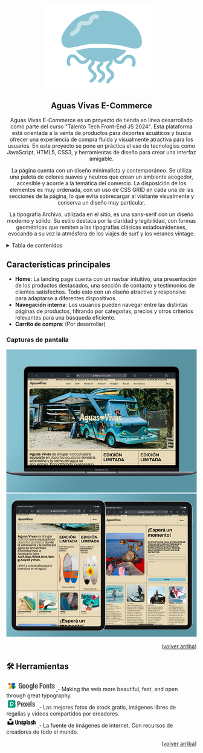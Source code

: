 <a name="readme-top"></a>

<div align="center">

<a href="https://github.com/nagustindev/aguas-vivas-ecommerce">
  <img width="300px" src="./src/assets/Isotipo.png" alt="Logo" width="800" />
</a>

## Aguas Vivas E-Commerce

Aguas Vivas E-Commerce es un proyecto de tienda en línea desarrollado como parte del curso "Talento Tech Front-End JS 2024". Esta plataforma está orientada a la venta de productos para deportes acuáticos y busca ofrecer una experiencia de compra fluida y visualmente atractiva para los usuarios. En este proyecto se pone en práctica el uso de tecnologías como JavaScript, HTML5, CSS3, y herramientas de diseño para crear una interfaz amigable. 

La página cuenta con un diseño minimalista y contemporáneo. Se utiliza una paleta de colores suaves y neutros que crean un ambiente acogedor, accesible y acorde a la temática del comercio. 
La disposición de los elementos es muy ordenada, con un uso de CSS GRID en cada una de las secciones de la página, lo que evita sobrecargar al visitante visualmente y conserva un diseño muy particular. 

La tipografía Archivo, utilizada en el sitio, es una sans-serif con un diseño moderno y sólido. Su estilo destaca por la claridad y legibilidad, con formas geométricas que remiten a las tipografías clásicas estadounidenses, evocando a su vez la atmósfera de los viajes de surf y los veranos vintage.


</div>

<details>
<summary>Tabla de contenidos</summary>

- [Características principales](#características-principales)
  - [Capturas de pantalla](#capturas-de-pantalla)
- [🛠️ Herramientas](#️-herramientas)

</details>

## Características principales

- **Home**: La landing page cuenta con un navbar intuitivo, una presentación de los productos destacados, una sección de contacto y testimonios de clientes satisfechos. Todo esto con un diseño atractivo y responsivo para adaptarse a diferentes dispositivos.
- **Navegación interna**: Los usuarios pueden navegar entre las distintas páginas de productos, filtrando por categorías, precios y otros criterios relevantes para una búsqueda eficiente.
- **Carrito de compra**: (Por desarrollar)

### Capturas de pantalla

<img src="./src/assets/screen-para-readme.png" alt="screen-web" />
<br>
<img src="./src/assets/screen-para-readme-2.png" alt="screen-web-2" />

<p align="right">(<a href="#readme-top">volver arriba</a>)</p>

## 🛠️ Herramientas

<a href="https://fonts.google.com/">
  <img src="./src/assets/google-fonts.png" alt="google-fonts" /> 
</a>
- Making the web more beautiful, fast, and open through great typography.

<br>

<a href="https://www.pexels.com">
  <img src="./src/assets/pexels.png" alt="pexels" /> 
</a>
- Las mejores fotos de stock gratis, imágenes libres de regalías y vídeos compartidos por creadores.

<br>

<a href="https://unsplash.com">
  <img src="./src/assets/unsplash.png" alt="unsplash" /> 
</a>
- La fuente de imágenes de internet. Con recursos de creadores de todo el mundo.

<p align="right">(<a href="#readme-top">volver arriba</a>)</p>

